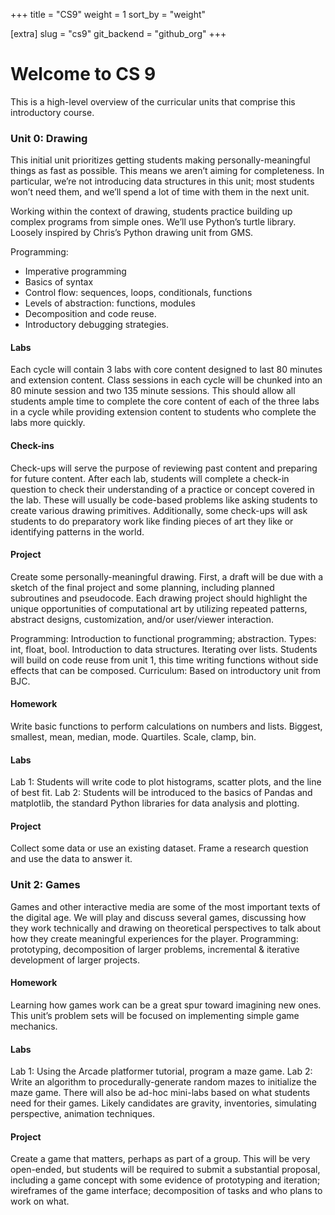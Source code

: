 +++
title = "CS9"
weight = 1
sort_by = "weight"


[extra]
slug = "cs9"
git_backend = "github_org"
+++

# Welcome to CS 9

This is a high-level overview of the curricular units that comprise this introductory course.


### Unit 0: Drawing
This initial unit prioritizes getting students making personally-meaningful things as fast as
possible. This means we aren’t aiming for completeness. In particular, we’re not introducing 
data structures in this unit; most students won’t need them, and we’ll spend a lot of time with
them in the next unit.

Working within the context of drawing, students practice building up complex programs from simple
ones. We’ll use Python’s turtle library. Loosely inspired by Chris’s Python drawing unit from GMS.

Programming:
- Imperative programming
- Basics of syntax
- Control flow: sequences, loops, conditionals, functions
- Levels of abstraction: functions, modules
- Decomposition and code reuse.
- Introductory debugging strategies.

#### Labs
Each cycle will contain 3 labs with core content designed to last 80 minutes and extension
content. Class sessions in each cycle will be chunked into an 80 minute session and two 135
minute sessions. This should allow all students ample time to complete the core content of
each of the three labs in a cycle while providing extension content to students who complete 
the labs more quickly.

#### Check-ins
Check-ups will serve the purpose of reviewing past content and preparing for future content.
After each lab, students will complete a check-in question to check their understanding of 
a practice or concept covered in the lab. These will usually be code-based problems like
asking students to create various drawing primitives. Additionally, some check-ups will
ask students to do preparatory work like finding pieces of art they like or identifying
patterns in the world.

#### Project
Create some personally-meaningful drawing. First, a draft will be due with a sketch of the
final project and some planning, including planned subroutines and pseudocode. Each drawing
project should highlight the unique opportunities of computational art by utilizing repeated 
patterns, abstract designs, customization, and/or user/viewer interaction.

Programming: Introduction to functional programming; abstraction. Types: int, float, bool. Introduction to data structures. Iterating over lists. Students will build on code reuse from unit 1, this time writing functions without side effects that can be composed. Curriculum: Based on introductory unit from BJC.

#### Homework

Write basic functions to perform calculations on numbers and lists. Biggest, smallest, mean, median, mode. Quartiles. Scale, clamp, bin.

#### Labs

Lab 1: Students will write code to plot histograms, scatter plots, and the line of best fit.
Lab 2: Students will be introduced to the basics of Pandas and matplotlib, the standard Python libraries for data analysis and plotting.
<!--- need to update --->

#### Project

Collect some data or use an existing dataset. Frame a research question and use the data to answer it.
<!--- need to update --->

### Unit 2: Games

Games and other interactive media are some of the most important texts of the digital age. We will play and discuss several games, discussing how they work technically and drawing on theoretical perspectives to talk about how they create meaningful experiences for the player. Programming: prototyping, decomposition of larger problems, incremental & iterative development of larger projects.

#### Homework

Learning how games work can be a great spur toward imagining new ones. This unit’s problem sets will be focused on implementing simple game mechanics.

#### Labs

Lab 1: Using the Arcade platformer tutorial, program a maze game.
Lab 2: Write an algorithm to procedurally-generate random mazes to initialize the maze game.
There will also be ad-hoc mini-labs based on what students need for their games. Likely candidates are gravity, inventories, simulating perspective, animation techniques.

#### Project

Create a game that matters, perhaps as part of a group. This will be very open-ended, but students will be required to submit a substantial proposal, including a game concept with some evidence of prototyping and iteration; wireframes of the game interface; decomposition of tasks and who plans to work on what.  
